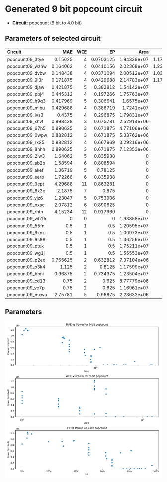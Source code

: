 
# Generated 9 bit popcount circuit
- __Circuit__: popcount (9 bit to 4.0 bit)

## Parameters of selected circuit
| Circuit         |      MAE |   WCE |        EP |        Area |           Power |       Delay | Download                                                               |
|:----------------|---------:|------:|----------:|------------:|----------------:|------------:|:-----------------------------------------------------------------------|
| popcount09_3tye | 0.15625  |     4 | 0.0703125 | 1.94339e+07 |      1.1731e+06 | 2.94873e+07 | [v](popcount09_3tye.v) [c](popcount09_3tye.c) [py](popcount09_3tye.py) |
| popcount09_wzhw | 0.164062 |     4 | 0.0410156 | 2.02368e+07 |      1.2321e+06 | 4.25243e+07 | [v](popcount09_wzhw.v) [c](popcount09_wzhw.c) [py](popcount09_wzhw.py) |
| popcount09_dvbw | 0.148438 |     4 | 0.0371094 | 2.00512e+07 |      1.0364e+06 | 4.06481e+07 | [v](popcount09_dvbw.v) [c](popcount09_dvbw.c) [py](popcount09_dvbw.py) |
| popcount09_9i0r | 0.171875 |     4 | 0.0429688 | 2.14783e+07 |      1.1747e+06 | 4.19665e+07 | [v](popcount09_9i0r.v) [c](popcount09_9i0r.c) [py](popcount09_9i0r.py) |
| popcount09_djaw | 0.421875 |     5 | 0.382812  | 1.54142e+07 | 942080          | 3.8437e+07  | [v](popcount09_djaw.v) [c](popcount09_djaw.c) [py](popcount09_djaw.py) |
| popcount09_pbj4 | 0.445312 |     4 | 0.197266  | 1.75763e+07 | 910490          | 3.47056e+07 | [v](popcount09_pbj4.v) [c](popcount09_pbj4.c) [py](popcount09_pbj4.py) |
| popcount09_h9q3 | 0.417969 |     5 | 0.306641  | 1.6575e+07  | 764590          | 3.3782e+07  | [v](popcount09_h9q3.v) [c](popcount09_h9q3.c) [py](popcount09_h9q3.py) |
| popcount09_mlbu | 0.429688 |     4 | 0.386719  | 1.7241e+07  | 951730          | 2.61135e+07 | [v](popcount09_mlbu.v) [c](popcount09_mlbu.c) [py](popcount09_mlbu.py) |
| popcount09_lvs3 | 0.4375   |     4 | 0.296875  | 1.79831e+07 | 921480          | 3.4722e+07  | [v](popcount09_lvs3.v) [c](popcount09_lvs3.c) [py](popcount09_lvs3.py) |
| popcount09_xhvt | 0.898438 |     3 | 0.675781  | 2.52914e+06 |  99412          | 8.77561e+06 | [v](popcount09_xhvt.v) [c](popcount09_xhvt.c) [py](popcount09_xhvt.py) |
| popcount09_67h5 | 0.890625 |     3 | 0.671875  | 4.77106e+06 | 295310          | 1.33646e+07 | [v](popcount09_67h5.v) [c](popcount09_67h5.c) [py](popcount09_67h5.py) |
| popcount09_0wpw | 0.882812 |     3 | 0.671875  | 5.33762e+06 | 206030          | 2.03976e+07 | [v](popcount09_0wpw.v) [c](popcount09_0wpw.c) [py](popcount09_0wpw.py) |
| popcount09_rx25 | 0.882812 |     4 | 0.667969  | 3.29216e+06 |  97482          | 6.92741e+06 | [v](popcount09_rx25.v) [c](popcount09_rx25.c) [py](popcount09_rx25.py) |
| popcount09_8hhh | 0.890625 |     3 | 0.671875  | 7.12353e+06 | 327430          | 1.62519e+07 | [v](popcount09_8hhh.v) [c](popcount09_8hhh.c) [py](popcount09_8hhh.py) |
| popcount09_2lw3 | 1.64062  |     5 | 0.835938  | 0           |      0          | 0           | [v](popcount09_2lw3.v) [c](popcount09_2lw3.c) [py](popcount09_2lw3.py) |
| popcount09_ab2p | 1.58594  |     6 | 0.808594  | 0           |      0          | 0           | [v](popcount09_ab2p.v) [c](popcount09_ab2p.c) [py](popcount09_ab2p.py) |
| popcount09_akef | 1.36719  |     5 | 0.78125   | 0           |      0          | 0           | [v](popcount09_akef.v) [c](popcount09_akef.c) [py](popcount09_akef.py) |
| popcount09_eerb | 1.72266  |     6 | 0.835938  | 0           |      0          | 0           | [v](popcount09_eerb.v) [c](popcount09_eerb.c) [py](popcount09_eerb.py) |
| popcount09_9ept | 4.29688  |    11 | 0.863281  | 0           |      0          | 0           | [v](popcount09_9ept.v) [c](popcount09_9ept.c) [py](popcount09_9ept.py) |
| popcount09_6x3e | 2.1875   |     7 | 0.875     | 0           |      0          | 0           | [v](popcount09_6x3e.v) [c](popcount09_6x3e.c) [py](popcount09_6x3e.py) |
| popcount09_yjz6 | 1.23047  |     5 | 0.753906  | 0           |      0          | 0           | [v](popcount09_yjz6.v) [c](popcount09_yjz6.c) [py](popcount09_yjz6.py) |
| popcount09_nxsc | 2.07812  |     6 | 0.890625  | 0           |      0          | 0           | [v](popcount09_nxsc.v) [c](popcount09_nxsc.c) [py](popcount09_nxsc.py) |
| popcount09_rhtn | 4.15234  |    12 | 0.917969  | 0           |      0          | 0           | [v](popcount09_rhtn.v) [c](popcount09_rhtn.c) [py](popcount09_rhtn.py) |
| popcount09_wh15 | 0        |     0 | 0         | 1.93858e+07 | 835350          | 3.29543e+07 | [v](popcount09_wh15.v) [c](popcount09_wh15.c) [py](popcount09_wh15.py) |
| popcount09_55fn | 0.5      |     1 | 0.5       | 1.20595e+07 | 545130          | 2.26382e+07 | [v](popcount09_55fn.v) [c](popcount09_55fn.c) [py](popcount09_55fn.py) |
| popcount09_9knk | 0.5      |     1 | 0.5       | 1.00973e+07 | 461350          | 2.1897e+07  | [v](popcount09_9knk.v) [c](popcount09_9knk.c) [py](popcount09_9knk.py) |
| popcount09_9s88 | 0.5      |     1 | 0.5       | 1.36256e+07 | 640860          | 3.45465e+07 | [v](popcount09_9s88.v) [c](popcount09_9s88.c) [py](popcount09_9s88.py) |
| popcount09_ptuk | 0.5      |     1 | 0.5       | 1.75211e+07 | 848990          | 3.71719e+07 | [v](popcount09_ptuk.v) [c](popcount09_ptuk.c) [py](popcount09_ptuk.py) |
| popcount09_wg1j | 0.5      |     1 | 0.5       | 1.55553e+07 | 708050          | 3.25781e+07 | [v](popcount09_wg1j.v) [c](popcount09_wg1j.c) [py](popcount09_wg1j.py) |
| popcount09_p2ed | 0.765625 |     2 | 0.632812  | 7.37104e+06 | 342810          | 1.90903e+07 | [v](popcount09_p2ed.v) [c](popcount09_p2ed.c) [py](popcount09_p2ed.py) |
| popcount09_o3k4 | 1.125    |     2 | 0.8125    | 1.17599e+07 | 609560          | 2.06497e+07 | [v](popcount09_o3k4.v) [c](popcount09_o3k4.c) [py](popcount09_o3k4.py) |
| popcount09_bbni | 0.96875  |     2 | 0.734375  | 1.23504e+07 | 540110          | 2.5232e+07  | [v](popcount09_bbni.v) [c](popcount09_bbni.c) [py](popcount09_bbni.py) |
| popcount09_cd13 | 0.75     |     2 | 0.625     | 8.77779e+06 | 432340          | 2.3343e+07  | [v](popcount09_cd13.v) [c](popcount09_cd13.c) [py](popcount09_cd13.py) |
| popcount09_vc7p | 0.75     |     2 | 0.625     | 1.16961e+07 | 542390          | 3.09046e+07 | [v](popcount09_vc7p.v) [c](popcount09_vc7p.c) [py](popcount09_vc7p.py) |
| popcount09_mxwa | 2.75781  |     5 | 0.96875   | 2.23633e+06 | 115680          | 6.84424e+06 | [v](popcount09_mxwa.v) [c](popcount09_mxwa.c) [py](popcount09_mxwa.py) |

## Parameters 
![Parameters figure](fig.png)
